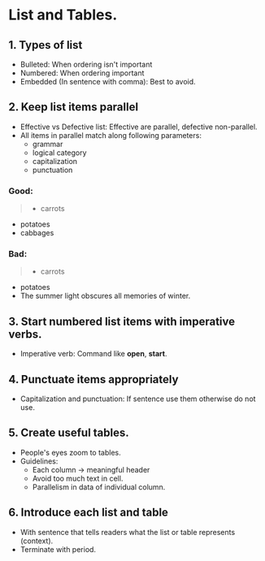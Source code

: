 # List and Tables.

## 1. Types of list

- Bulleted: When ordering isn't important
- Numbered: When ordering important
- Embedded (In sentence with comma): Best to avoid.

## 2. Keep list items parallel

- Effective vs Defective list: Effective are parallel, defective non-parallel.
- All items in parallel match along following parameters:
  - grammar
  - logical category
  - capitalization
  - punctuation

### Good:
  > - carrots
- potatoes
- cabbages

### Bad:

> - carrots
- potatoes
- The summer light obscures all memories of winter.


## 3. Start numbered list items with imperative verbs.

- Imperative verb: Command like **open**, **start**. 


## 4. Punctuate items appropriately

- Capitalization and punctuation: If sentence use them otherwise do not use.


## 5. Create useful tables.

- People's eyes zoom to tables.
- Guidelines:
  - Each column -> meaningful header
  - Avoid too much text in cell.
  - Parallelism in data of individual column. 


## 6. Introduce each list and table

- With sentence that tells readers what the list or table represents (context).
- Terminate with period.